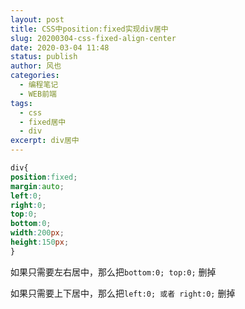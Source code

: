 ```yaml
---
layout: post
title: CSS中position:fixed实现div居中
slug: 20200304-css-fixed-align-center
date: 2020-03-04 11:48
status: publish
author: 风也
categories: 
  - 编程笔记
  - WEB前端
tags: 
  - css
  - fixed居中
  - div
excerpt: div居中
---
```


~~~css
div{
position:fixed;
margin:auto;
left:0;
right:0;
top:0;
bottom:0;
width:200px;
height:150px;
}
~~~

如果只需要左右居中，那么把`bottom:0; top:0;` 删掉

如果只需要上下居中，那么把`left:0; 或者 right:0;` 删掉